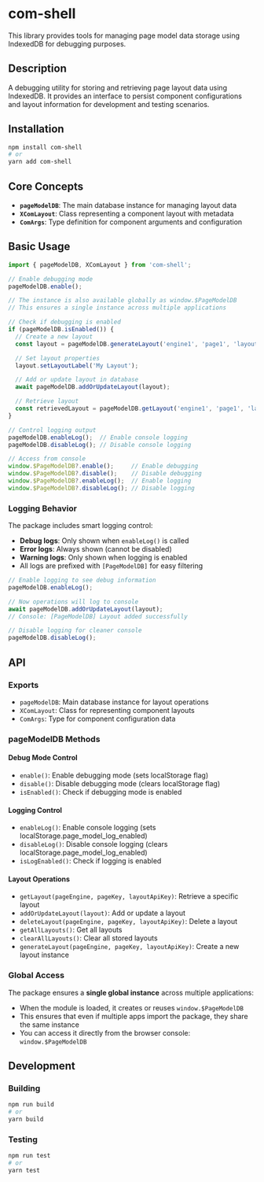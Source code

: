 # com-shell

This library provides tools for managing page model data storage using IndexedDB for debugging purposes.

## Description

A debugging utility for storing and retrieving page layout data using IndexedDB. It provides an interface to persist component configurations and layout information for development and testing scenarios.

## Installation

```bash
npm install com-shell
# or
yarn add com-shell
```

## Core Concepts

*   **`pageModelDB`**: The main database instance for managing layout data
*   **`XComLayout`**: Class representing a component layout with metadata
*   **`ComArgs`**: Type definition for component arguments and configuration

## Basic Usage

```typescript
import { pageModelDB, XComLayout } from 'com-shell';

// Enable debugging mode
pageModelDB.enable();

// The instance is also available globally as window.$PageModelDB
// This ensures a single instance across multiple applications

// Check if debugging is enabled
if (pageModelDB.isEnabled()) {
  // Create a new layout
  const layout = pageModelDB.generateLayout('engine1', 'page1', 'layout1');

  // Set layout properties
  layout.setLayoutLabel('My Layout');

  // Add or update layout in database
  await pageModelDB.addOrUpdateLayout(layout);

  // Retrieve layout
  const retrievedLayout = pageModelDB.getLayout('engine1', 'page1', 'layout1');
}

// Control logging output
pageModelDB.enableLog();  // Enable console logging
pageModelDB.disableLog(); // Disable console logging

// Access from console
window.$PageModelDB?.enable();     // Enable debugging
window.$PageModelDB?.disable();    // Disable debugging
window.$PageModelDB?.enableLog();  // Enable logging
window.$PageModelDB?.disableLog(); // Disable logging
```

### Logging Behavior

The package includes smart logging control:

- **Debug logs**: Only shown when `enableLog()` is called
- **Error logs**: Always shown (cannot be disabled)
- **Warning logs**: Only shown when logging is enabled
- All logs are prefixed with `[PageModelDB]` for easy filtering

```typescript
// Enable logging to see debug information
pageModelDB.enableLog();

// Now operations will log to console
await pageModelDB.addOrUpdateLayout(layout);
// Console: [PageModelDB] Layout added successfully

// Disable logging for cleaner console
pageModelDB.disableLog();
```

## API

### Exports

*   `pageModelDB`: Main database instance for layout operations
*   `XComLayout`: Class for representing component layouts
*   `ComArgs`: Type for component configuration data

### pageModelDB Methods

#### Debug Mode Control
*   `enable()`: Enable debugging mode (sets localStorage flag)
*   `disable()`: Disable debugging mode (clears localStorage flag)
*   `isEnabled()`: Check if debugging mode is enabled

#### Logging Control
*   `enableLog()`: Enable console logging (sets localStorage.page_model_log_enabled)
*   `disableLog()`: Disable console logging (clears localStorage.page_model_log_enabled)
*   `isLogEnabled()`: Check if logging is enabled

#### Layout Operations
*   `getLayout(pageEngine, pageKey, layoutApiKey)`: Retrieve a specific layout
*   `addOrUpdateLayout(layout)`: Add or update a layout
*   `deleteLayout(pageEngine, pageKey, layoutApiKey)`: Delete a layout
*   `getAllLayouts()`: Get all layouts
*   `clearAllLayouts()`: Clear all stored layouts
*   `generateLayout(pageEngine, pageKey, layoutApiKey)`: Create a new layout instance

### Global Access

The package ensures a **single global instance** across multiple applications:

*   When the module is loaded, it creates or reuses `window.$PageModelDB`
*   This ensures that even if multiple apps import the package, they share the same instance
*   You can access it directly from the browser console: `window.$PageModelDB`

## Development

### Building

```bash
npm run build
# or
yarn build
```

### Testing

```bash
npm run test
# or
yarn test
```
